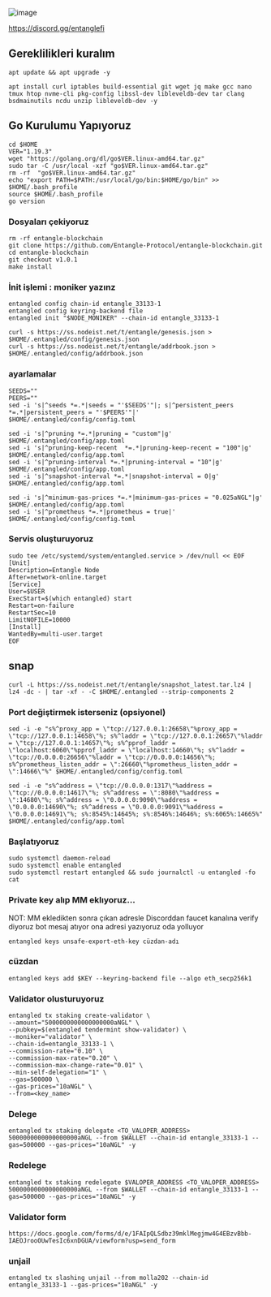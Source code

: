 ![image](https://github.com/molla202/Entangle/assets/91562185/e3546025-de57-498c-b68f-0d319a3d429f)



https://discord.gg/entanglefi
## Gereklilikleri kuralım
```
apt update && apt upgrade -y

apt install curl iptables build-essential git wget jq make gcc nano tmux htop nvme-cli pkg-config libssl-dev libleveldb-dev tar clang bsdmainutils ncdu unzip libleveldb-dev -y
```
## Go Kurulumu Yapıyoruz
```
cd $HOME
VER="1.19.3"
wget "https://golang.org/dl/go$VER.linux-amd64.tar.gz"
sudo tar -C /usr/local -xzf "go$VER.linux-amd64.tar.gz"
rm -rf  "go$VER.linux-amd64.tar.gz"
echo "export PATH=$PATH:/usr/local/go/bin:$HOME/go/bin" >> $HOME/.bash_profile
source $HOME/.bash_profile
go version
```

### Dosyaları çekiyoruz
```
rm -rf entangle-blockchain
git clone https://github.com/Entangle-Protocol/entangle-blockchain.git
cd entangle-blockchain
git checkout v1.0.1
make install
```

### İnit işlemi : moniker yazınz
```
entangled config chain-id entangle_33133-1
entangled config keyring-backend file
entangled init "$NODE_MONIKER" --chain-id entangle_33133-1
```
```
curl -s https://ss.nodeist.net/t/entangle/genesis.json > $HOME/.entangled/config/genesis.json
curl -s https://ss.nodeist.net/t/entangle/addrbook.json > $HOME/.entangled/config/addrbook.json
```
### ayarlamalar
```
SEEDS=""
PEERS=""
sed -i 's|^seeds *=.*|seeds = "'$SEEDS'"|; s|^persistent_peers *=.*|persistent_peers = "'$PEERS'"|' $HOME/.entangled/config/config.toml

sed -i 's|^pruning *=.*|pruning = "custom"|g' $HOME/.entangled/config/app.toml
sed -i 's|^pruning-keep-recent  *=.*|pruning-keep-recent = "100"|g' $HOME/.entangled/config/app.toml
sed -i 's|^pruning-interval *=.*|pruning-interval = "10"|g' $HOME/.entangled/config/app.toml
sed -i 's|^snapshot-interval *=.*|snapshot-interval = 0|g' $HOME/.entangled/config/app.toml

sed -i 's|^minimum-gas-prices *=.*|minimum-gas-prices = "0.025aNGL"|g' $HOME/.entangled/config/app.toml
sed -i 's|^prometheus *=.*|prometheus = true|' $HOME/.entangled/config/config.toml
```
### Servis oluşturuyoruz
```
sudo tee /etc/systemd/system/entangled.service > /dev/null << EOF
[Unit]
Description=Entangle Node
After=network-online.target
[Service]
User=$USER
ExecStart=$(which entangled) start
Restart=on-failure
RestartSec=10
LimitNOFILE=10000
[Install]
WantedBy=multi-user.target
EOF
```
## snap
```
curl -L https://ss.nodeist.net/t/entangle/snapshot_latest.tar.lz4 | lz4 -dc - | tar -xf - -C $HOME/.entangled --strip-components 2
```
### Port değiştirmek isterseniz (opsiyonel)
```
sed -i -e "s%^proxy_app = \"tcp://127.0.0.1:26658\"%proxy_app = \"tcp://127.0.0.1:14658\"%; s%^laddr = \"tcp://127.0.0.1:26657\"%laddr = \"tcp://127.0.0.1:14657\"%; s%^pprof_laddr = \"localhost:6060\"%pprof_laddr = \"localhost:14660\"%; s%^laddr = \"tcp://0.0.0.0:26656\"%laddr = \"tcp://0.0.0.0:14656\"%; s%^prometheus_listen_addr = \":26660\"%prometheus_listen_addr = \":14666\"%" $HOME/.entangled/config/config.toml

sed -i -e "s%^address = \"tcp://0.0.0.0:1317\"%address = \"tcp://0.0.0.0:14617\"%; s%^address = \":8080\"%address = \":14680\"%; s%^address = \"0.0.0.0:9090\"%address = \"0.0.0.0:14690\"%; s%^address = \"0.0.0.0:9091\"%address = \"0.0.0.0:14691\"%; s%:8545%:14645%; s%:8546%:14646%; s%:6065%:14665%" $HOME/.entangled/config/app.toml
```
### Başlatıyoruz
```
sudo systemctl daemon-reload
sudo systemctl enable entangled
sudo systemctl restart entangled && sudo journalctl -u entangled -fo cat
```
### Private key alıp MM eklıyoruz...
NOT: MM ekledikten sonra çıkan adresle Discorddan faucet kanalına verify diyoruz bot mesaj atıyor ona adresi yazıyoruz oda yolluyor
```
entangled keys unsafe-export-eth-key cüzdan-adı
```

### cüzdan
```
entangled keys add $KEY --keyring-backend file --algo eth_secp256k1
```
### Validator olusturuyoruz
```
entangled tx staking create-validator \
--amount="5000000000000000000aNGL" \
--pubkey=$(entangled tendermint show-validator) \
--moniker="validator" \
--chain-id=entangle_33133-1 \
--commission-rate="0.10" \
--commission-max-rate="0.20" \
--commission-max-change-rate="0.01" \
--min-self-delegation="1" \
--gas=500000 \
--gas-prices="10aNGL" \
--from=<key_name>
```
### Delege
```
entangled tx staking delegate <TO_VALOPER_ADDRESS> 5000000000000000000aNGL --from $WALLET --chain-id entangle_33133-1 --gas=500000 --gas-prices="10aNGL" -y
```
### Redelege
```
entangled tx staking redelegate $VALOPER_ADDRESS <TO_VALOPER_ADDRESS> 5000000000000000000aNGL --from $WALLET --chain-id entangle_33133-1 --gas=500000 --gas-prices="10aNGL" -y
```
### Validator form
```
https://docs.google.com/forms/d/e/1FAIpQLSdbz39mklMegjmw4G4EBzvBbb-IAEOJrooOUwTesIc6xnDGUA/viewform?usp=send_form
```
### unjail
```
entangled tx slashing unjail --from molla202 --chain-id entangle_33133-1 --gas-prices="10aNGL" -y
```
